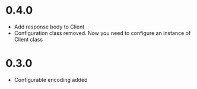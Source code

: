 # 0.4.0

* Add response body to Client
* Configuration class removed. Now you need to configure an instance of Client class

# 0.3.0

* Configurable encoding added
